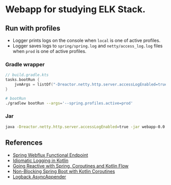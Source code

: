 # Webapp for studying ELK Stack.

## Run with profiles

- Logger prints logs on the console when `local` is one of active profiles. 
- Logger saves logs to `spring/spring.log` and `netty/access_log.log` files when `prod` is one of active profiles.

### Gradle wrapper

```kt
// build.gradle.kts
tasks.bootRun {
    jvmArgs = listOf("-Dreactor.netty.http.server.accessLogEnabled=true")
}
```

```sh
# bootRun
./gradlew bootRun --args='--spring.profiles.active=prod'
```

### Jar

```sh
java -Dreactor.netty.http.server.accessLogEnabled=true -jar webapp-0.0.1-SNAPSHOT.jar --spring.profiles.active=prod
```

## References

- [Spring Webflux Functional Endpoint](https://docs.spring.io/spring-framework/docs/5.2.9.RELEASE/spring-framework-reference/web-reactive.html#webflux-fn)
- [Idiomatic Logging in Kotlin](https://www.baeldung.com/kotlin-logging)
- [Going Reactive with Spring, Coroutines and Kotlin Flow](https://spring.io/blog/2019/04/12/going-reactive-with-spring-coroutines-and-kotlin-flow)
- [Non-Blocking Spring Boot with Kotlin Coroutines](https://www.baeldung.com/spring-boot-kotlin-coroutines)
- [Logback AsyncAppender](http://logback.qos.ch/manual/appenders.html#AsyncAppender)
